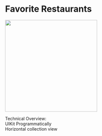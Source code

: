 # Favorite Restaurants

<img src="https://user-images.githubusercontent.com/60834223/106169859-ce751600-61ca-11eb-9c29-acbc4fc20792.png" width = "300" />

Technical Overview:\
UIKit Programmatically\
Horizontal collection view
